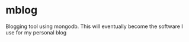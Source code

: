 mblog
=====

Blogging tool using mongodb.  This will eventually become the software I use for my personal blog